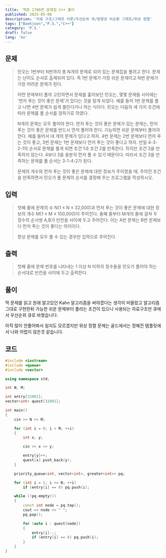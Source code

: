 ```yaml
---
title:  백준 1766번 문제집 C++ 풀이
published: 2025-05-08
description: '자료 구조/그래프 이론/우선순위 큐/방향성 비순환 그래프/위상 정렬'
tags: ["Baekjoon","P.S.","C++"]
category: 'P.S.'
draft: false 
lang: 'ko'
---
```


## 문제

>민오는 1번부터 N번까지 총 N개의 문제로 되어 있는 문제집을 풀려고 한다. 문제는 난이도 순서로 출제되어 있다. 즉 1번 문제가 가장 쉬운
> 문제이고 N번 문제가 가장 어려운 문제가 된다.
>
>어떤 문제부터 풀까 고민하면서 문제를 훑어보던 민오는, 몇몇 문제들 사이에는 '먼저 푸는 것이 좋은 문제'가 있다는 것을 알게 되었다. 예를
> 들어 1번 문제를 풀고 나면 4번 문제가 쉽게 풀린다거나 하는 식이다. 민오는 다음의 세 가지 조건에 따라 문제를 풀 순서를 정하기로 하였다.
>
>N개의 문제는 모두 풀어야 한다.
>먼저 푸는 것이 좋은 문제가 있는 문제는, 먼저 푸는 것이 좋은 문제를 반드시 먼저 풀어야 한다.
>가능하면 쉬운 문제부터 풀어야 한다.
>예를 들어서 네 개의 문제가 있다고 하자. 4번 문제는 2번 문제보다 먼저 푸는 것이 좋고, 3번 문제는 1번 문제보다 먼저 푸는 것이 좋다고
> 하자. 만일 4-3-2-1의 순서로 문제를 풀게 되면 조건 1과 조건 2를 만족한다. 하지만 조건 3을 만족하지 않는다. 4보다 3을 충분히
> 먼저 풀 수 있기 때문이다. 따라서 조건 3을 만족하는 문제를 풀 순서는 3-1-4-2가 된다.
>
>문제의 개수와 먼저 푸는 것이 좋은 문제에 대한 정보가 주어졌을 때, 주어진 조건을 만족하면서 민오가 풀 문제의 순서를 결정해 주는 프로그램을
> 작성하시오.
>

## 입력

> 첫째 줄에 문제의 수 N(1 ≤ N ≤ 32,000)과 먼저 푸는 것이 좋은 문제에 대한 정보의 개수 M(1 ≤ M ≤ 100,000)이
> 주어진다. 둘째 줄부터 M개의 줄에 걸쳐 두 정수의 순서쌍 A,B가 빈칸을 사이에 두고 주어진다. 이는 A번 문제는 B번 문제보다 먼저 푸는
> 것이 좋다는 의미이다.
>
> 항상 문제를 모두 풀 수 있는 경우만 입력으로 주어진다.

## 출력

> 첫째 줄에 문제 번호를 나타내는 1 이상 N 이하의 정수들을 민오가 풀어야 하는 순서대로 빈칸을 사이에 두고 출력한다.

## 풀이

딱 문제를 읽고 원래 알고있던 Kahn 알고리즘을 써야겠다는 생각이 떠올랐고 알고리즘 그대로 구현한뒤 가능한 쉬운 문제부터 풀라는 조건이 있으니
사용되는 자료구조만 큐에서 우선순위 큐로 바꿨습니다.

아직 많이 안풀어봐서 일지도 모르겠지만 위상 정렬 문제는 골드에서는 정해진 템플릿에서 나와 어렵지 않은것 같습니다.

## 코드

```cpp
#include <iostream>
#include <queue>
#include <vector>

using namespace std;

int N, M;

int entry[32001];
vector<int> quest[32001];

int main()
{
    cin >> N >> M;

    for (int i = 0; i < M; ++i)
    {
        int x, y;

        cin >> x >> y;

        entry[y]++;
        quest[x].push_back(y);
    }

    priority_queue<int, vector<int>, greater<int>> pq;

    for (int i = 1; i <= N; ++i)
        if (entry[i] == 0) pq.push(i);

    while (!pq.empty())
    {
        const int node = pq.top();
        cout << node << " ";
        pq.pop();

        for (auto i : quest[node])
        {
            entry[i]--;
            if (entry[i] == 0) pq.push(i);
        }
    }
}
```
